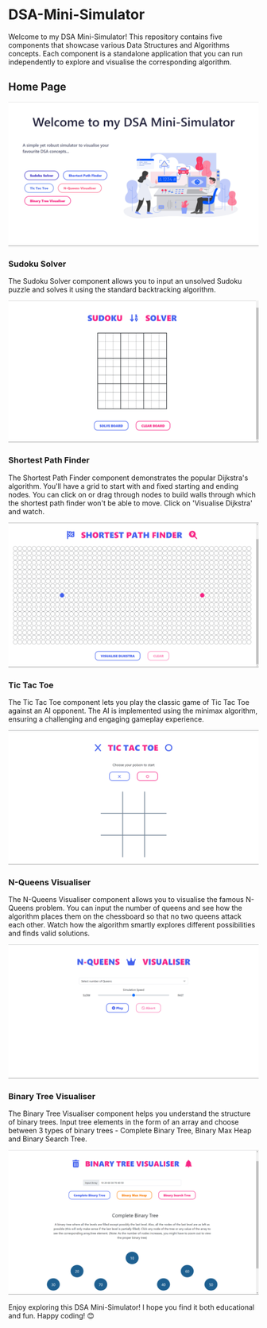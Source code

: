 # DSA-Mini-Simulator

Welcome to my DSA Mini-Simulator! This repository contains five components that showcase various Data Structures and Algorithms concepts. Each component is a standalone application that you can run independently to explore and visualise the corresponding algorithm.

## Home Page

![Home Page](/images/home.png)

### Sudoku Solver
The Sudoku Solver component allows you to input an unsolved Sudoku puzzle and solves it using the standard backtracking algorithm.

![Sudoku Solver](/images/sudoku_solver.png)


### Shortest Path Finder
The Shortest Path Finder component demonstrates the popular Dijkstra's algorithm. You'll have a grid to start with and fixed starting and ending nodes. You can click on or drag through nodes to build walls through which the shortest path finder won't be able to move. Click on 'Visualise Dijkstra' and watch.

![Shortest Path Finder](/images/shortest_path_finder.png)


### Tic Tac Toe
The Tic Tac Toe component lets you play the classic game of Tic Tac Toe against an AI opponent. The AI is implemented using the minimax algorithm, ensuring a challenging and engaging gameplay experience.

![Tic Tac Toe](/images/tic_tac_toe.png)


### N-Queens Visualiser
The N-Queens Visualiser component allows you to visualise the famous N-Queens problem. You can input the number of queens and see how the algorithm places them on the chessboard so that no two queens attack each other. Watch how the algorithm smartly explores different possibilities and finds valid solutions.

![N-Queens Visualiser](/images/n_queens_visualiser.png)


### Binary Tree Visualiser
The Binary Tree Visualiser component helps you understand the structure of binary trees. Input tree elements in the form of an array and choose between 3 types of binary trees - Complete Binary Tree, Binary Max Heap and Binary Search Tree.

![Binary Tree Visualiser](/images/binary_tree_visualiser.png)

Enjoy exploring this DSA Mini-Simulator! I hope you find it both educational and fun. Happy coding! 😊
